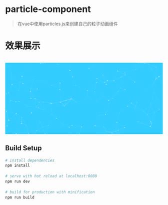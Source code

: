 # particle-component

> 在vue中使用particles.js来创建自己的粒子动画组件
# 效果展示

<img scr="./src/assets/demo.png">

<img src="src/assets/demo.gif" alt="">

## Build Setup

``` bash
# install dependencies
npm install

# serve with hot reload at localhost:8080
npm run dev

# build for production with minification
npm run build


